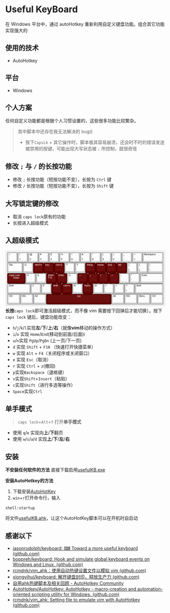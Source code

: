 # Useful KeyBoard

在 Windows 平台中，通过 autoHotkey 重新利用自定义键盘功能。组合其它功能实现强大的

## 使用的技术
- AutoHotkey

## 平台

- Windows

## 个人方案
任何自定义功能都是根据个人习惯设置的，这些很多功能比较繁杂。

> 其中脚本中还存在我无法解决的 bug()
>
>- 按下`CapsLk` + 其它操作时，脚本极其容易崩溃，还会时不时的错误发送被禁用的按键，可能出现大写状态被 `;` 所控制，就很奇怪

## 修改 `;` 与 `/` 的长按功能

- 修改 `;` 长按功能（短按功能不变），长按为 `Ctrl` 键
- 修改 `/` 长按功能（短按功能不变），长按为 `Shift` 键

## 大写锁定键的修改
- 取消 `caps lock`原有的功能
- 长按进入超级模式

## 入超级模式

![useful Keyboard](images/capsLK-Down.png)
**长按**`caps lock`即可激活超级模式，而不像 vim 需要按下回弹后才能切换）。按下`caps lock` 键后，键盘功能改变：

- `h`/`j`/`k`/`l`实现**左**/**下**/**上**/**右**（就像**vim**移动的操作方式）
- `i`/`o` 实现 `Home`/`End`(移动到前面/后面)i
- `u`/`n`实现 `PgUp`/`PgDn` (上一页/下一页)
- `d` 实现 `Shift` + `F10` （快速打开快捷菜单）
- `w` 实现 `Alt` + `F4`（关闭程序或关闭窗口）
- `e` 实现 `Esc`（取消）
- `r` 实现 `Ctrl` + `z`(撤回) 
- `p`实现`Backspace`（退格键）
- `v`实现`Shift`+`Insert`（粘贴）
- `c`实现`Shift`（进行多选等操作）
- `Space`实现`Ctrl`

## 单手模式
> `caps lock`+`Alt`+`f` 打开**单手模式**

- 使用 `q`/`e` 实现向**上**/**下**翻页
- 使用 `w`/`s`/`a`/`d` 实现**上**/**下**/**左**/**右**

<!-- ## 想法
- 实现大众化
- 图形化界面
- 能简单自定义热键功能 -->

## 安装
**不安装任何软件的方法**
直接下载启用[usefulKB.exe](usefulKB.exe)

**安装AutoHotkey的方法**
1. 下载安装[AutoHotKey](https://www.autohotkey.com/)
2. `win`+`r`打开命令行，输入
```
shell:startup
```
将文件[usefulKB.ahk](usefulKB.ahk)，让这个AutoHotKey脚本可以在开机时自启动

## 感谢以下

- [jasonrudolph/keyboard: ⌨ Toward a more useful keyboard (github.com)](https://github.com/jasonrudolph/keyboard#a-more-useful-caps-lock-key)
- [boppreh/keyboard: Hook and simulate global keyboard events on Windows and Linux. (github.com)](https://github.com/boppreh/keyboard#keyboard.on_press)
- [rcmdnk/vim_ahk：使用自动热键设置文件以模拟 vim (github.com)](https://github.com/rcmdnk/vim_ahk)
- [xiongyihui/keyboard: 解开键盘封印，释放生产力 (github.com)](https://github.com/xiongyihui/keyboard)
- [自用ahk热键脚本及相关回顾 - AutoHotkey Community](https://www.autohotkey.com/boards/viewtopic.php?f=28&t=85872&p=377029&hilit=%E7%83%AD%E9%94%AE%E8%BF%9E%E7%BB%AD%E6%8C%89%E4%BC%9A%E8%AF%AF%E8%A7%A6#p377029)
- [AutoHotkey/AutoHotkey: AutoHotkey - macro-creation and automation-oriented scripting utility for Windows. (github.com)](https://github.com/AutoHotkey/AutoHotkey)
- [rcmdnk/vim_ahk: Setting file to emulate vim with AutoHotkey (github.com)](https://github.com/rcmdnk/vim_ahk)